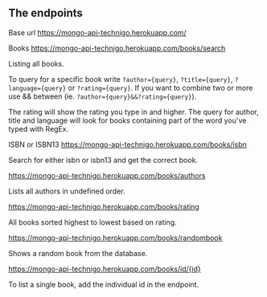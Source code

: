 ## The endpoints

Base url https://mongo-api-technigo.herokuapp.com/

Books https://mongo-api-technigo.herokuapp.com/books/search

Listing all books.

To query for a specific book write `?author={query}`, `?title={query}`,
`?language={query}` or `?rating={query}`. If you want to combine two or more use
&& between (ie. `?author={query}&&?rating={query}`).

The rating will show the rating you type in and higher. The query for author,
title and language will look for books containing part of the word you've typed
with RegEx.

ISBN or ISBN13 https://mongo-api-technigo.herokuapp.com/books/isbn

Search for either isbn or isbn13 and get the correct book.

https://mongo-api-technigo.herokuapp.com/books/authors

Lists all authors in undefined order.

https://mongo-api-technigo.herokuapp.com/books/rating

All books sorted highest to lowest based on rating.

https://mongo-api-technigo.herokuapp.com/books/randombook

Shows a random book from the database.

https://mongo-api-technigo.herokuapp.com/books/id/{id}

To list a single book, add the individual id in the endpoint.
